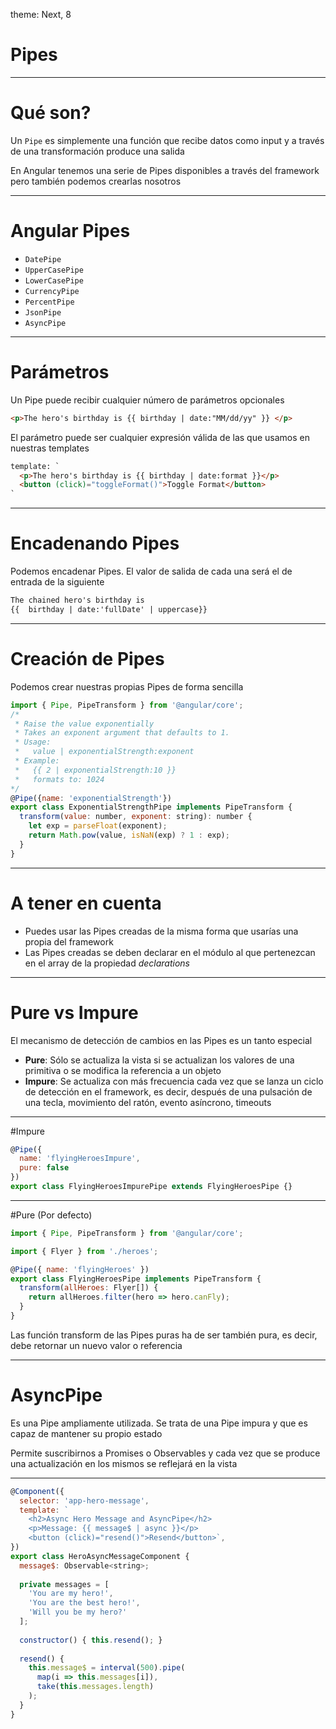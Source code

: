 theme: Next, 8

# Pipes

---

# Qué son?

Un `Pipe` es simplemente una función que recibe datos como input y a través de una transformación produce una salida



En Angular tenemos una serie de Pipes disponibles a través del framework pero también podemos crearlas nosotros

---

# Angular Pipes

- `DatePipe`
-  `UpperCasePipe`
-  `LowerCasePipe`
-  `CurrencyPipe`
-  `PercentPipe`
- `JsonPipe`
- `AsyncPipe`

---

# Parámetros

Un Pipe puede recibir cualquier número de parámetros opcionales

```html
<p>The hero's birthday is {{ birthday | date:"MM/dd/yy" }} </p>
```

El parámetro puede ser cualquier expresión válida de las que usamos en nuestras templates

```html
template: `
  <p>The hero's birthday is {{ birthday | date:format }}</p>
  <button (click)="toggleFormat()">Toggle Format</button>
`
```

---

# Encadenando Pipes

Podemos encadenar Pipes. El valor de salida de cada una será el de entrada de la siguiente

```html
The chained hero's birthday is
{{  birthday | date:'fullDate' | uppercase}}
```

---

# Creación de Pipes

Podemos crear nuestras propias Pipes de forma sencilla

```javascript
import { Pipe, PipeTransform } from '@angular/core';
/*
 * Raise the value exponentially
 * Takes an exponent argument that defaults to 1.
 * Usage:
 *   value | exponentialStrength:exponent
 * Example:
 *   {{ 2 | exponentialStrength:10 }}
 *   formats to: 1024
*/
@Pipe({name: 'exponentialStrength'})
export class ExponentialStrengthPipe implements PipeTransform {
  transform(value: number, exponent: string): number {
    let exp = parseFloat(exponent);
    return Math.pow(value, isNaN(exp) ? 1 : exp);
  }
}
```

---

# A tener en cuenta

- Puedes usar las Pipes creadas de la misma forma que usarías una propia del framework
- Las Pipes creadas se deben declarar en el módulo al que pertenezcan en el array de la propiedad *declarations*

---

# Pure vs Impure

El mecanismo de detección de cambios en las Pipes es un tanto especial

- **Pure**: Sólo se actualiza la vista si se actualizan los valores de una primitiva o se modifica la referencia a un objeto
- **Impure**: Se actualiza con más frecuencia cada vez que se lanza un ciclo de detección en el framework, es decir, después de una pulsación de una tecla, movimiento del ratón, evento asíncrono, timeouts

---

#Impure 

```javascript
@Pipe({
  name: 'flyingHeroesImpure',
  pure: false
})
export class FlyingHeroesImpurePipe extends FlyingHeroesPipe {}
```

---

#Pure (Por defecto)

```javascript
import { Pipe, PipeTransform } from '@angular/core';

import { Flyer } from './heroes';

@Pipe({ name: 'flyingHeroes' })
export class FlyingHeroesPipe implements PipeTransform {
  transform(allHeroes: Flyer[]) {
    return allHeroes.filter(hero => hero.canFly);
  }
}
```

Las función transform de las Pipes puras ha de ser también pura, es decir, debe retornar un nuevo valor o referencia

---

# AsyncPipe

Es una Pipe ampliamente utilizada. Se trata de una Pipe impura y que es capaz de mantener su propio estado



Permite suscribirnos a Promises o Observables y cada vez que se produce una actualización en los mismos se reflejará en la vista

---

```javascript
@Component({
  selector: 'app-hero-message',
  template: `
    <h2>Async Hero Message and AsyncPipe</h2>
    <p>Message: {{ message$ | async }}</p>
    <button (click)="resend()">Resend</button>`,
})
export class HeroAsyncMessageComponent {
  message$: Observable<string>;
 
  private messages = [
    'You are my hero!',
    'You are the best hero!',
    'Will you be my hero?'
  ];
 
  constructor() { this.resend(); }
 
  resend() {
    this.message$ = interval(500).pipe(
      map(i => this.messages[i]),
      take(this.messages.length)
    );
  }
}
```

